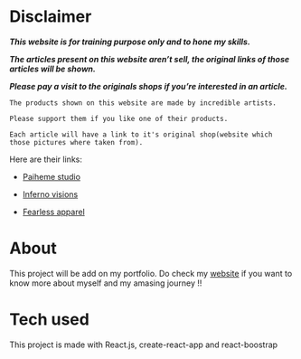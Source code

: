 # Disclaimer

***This website is for training purpose only and to hone my skills.***

***The articles present on this website aren’t sell, the original links of those articles will be shown.***

***Please pay a visit to the originals shops if you’re interested in an article.***

    The products shown on this website are made by incredible artists.

    Please support them if you like one of their products.

    Each article will have a link to it's original shop(website which those pictures where taken from).

Here are their links:

- [Paiheme studio](https://paihemestudio.com)

- [Inferno visions](https://infernovisions.bigcartel.com)

- [Fearless apparel](https://www.fearlessapparel.com/men/)

# About

This project will be add on my portfolio. Do check my [website](https://gitraed.github.io/portfolio/) if you  want to know more about myself and my amasing journey !!

# Tech used

This project is made with React.js, create-react-app and react-boostrap